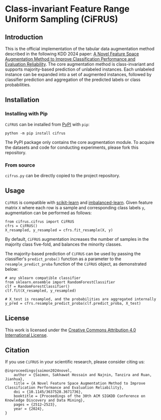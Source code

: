 # Class-invariant Feature Range Uniform Sampling (CiFRUS)

## Introduction

This is the official implementation of the tabular data augmentation method described in the following KDD 2024 paper: [A Novel Feature Space Augmentation Method to Improve Classification Performance and Evaluation Reliability](https://doi.org/10.1145/3637528.3671736). The core augmentation method is class-invariant and supports majority-based prediction of unlabeled instances. Each unlabeled instance can be expanded into a set of augmented instances, followed by classifier prediction and aggregation of the predicted labels or class probabilities.

## Installation

### Installing with Pip

`CiFRUS` can be installed from [PyPI](https://pypi.org/project/cifrus/) with `pip`:

```
python -m pip install cifrus
```

The PyPI package only contains the core augmentation module. To acquire the datasets and code for conducting experiments, please fork this repository.

### From source
`cifrus.py` can be directly copied to the project repository.

## Usage

`CiFRUS` is compatible with [scikit-learn](https://scikit-learn.org/stable/) and [imbalanced-learn](https://imbalanced-learn.org/stable/). Given feature matrix `X` where each row is a sample and corresponding class labels `y`, augmentation can be performed as follows:

```
from cifrus.cifrus import CiFRUS
cfrs = CiFRUS()
X_resampled, y_resampled = cfrs.fit_resample(X, y)
```

By default, `CiFRUS` augmentation increases the number of samples in the majority class five-fold, and balances the minority classes.

The majority-based prediction of `CiFRUS` can be used by passing the classifier's `predict_proba()` function as a parameter to the `resample_predict_proba` function of the `CiFRUS` object, as demonstrated below:

```
# any sklearn compatible classifier
from sklearn.ensemble import RandomForestClassifier
clf = RandomForestClassifier() 
clf.fit(X_resampled, y_resampled)

# X_test is resampled, and the probabilities are aggregated internally
y_pred = cfrs.resample_predict_proba(clf.predict_proba, X_test)
```

## License

This work is licensed under the [Creative Commons Attribution 4.0 International License](https://github.com/sakhawathossain/CiFRUS/blob/main/LICENSE).

## Citation

If you use `CiFRUS` in your scientific research, please consider citing us:

```
@inproceedings{saimon2024novel,
    author = {Saimon, Sakhawat Hossain and Najnin, Tanzira and Ruan, Jianhua},
    title = {A Novel Feature Space Augmentation Method to Improve Classification Performance and Evaluation Reliability},
    doi = {10.1145/3637528.3671736},
    booktitle = {Proceedings of the 30th ACM SIGKDD Conference on Knowledge Discovery and Data Mining},
    pages = {2512–2523},
    year = {2024},
}
```